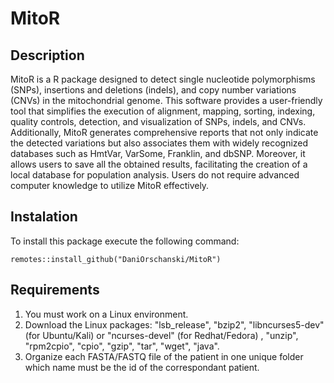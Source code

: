 # MitoR

## Description
MitoR is a R package designed to detect single nucleotide polymorphisms (SNPs), insertions and deletions (indels), and copy number variations (CNVs) in the mitochondrial genome. 
This software provides a user-friendly tool that simplifies the execution of alignment, mapping, sorting, indexing, quality controls, detection, and visualization of SNPs, indels, and CNVs. Additionally, MitoR generates comprehensive reports that not only indicate the detected variations but also associates them with widely recognized databases such as HmtVar, VarSome, Franklin, and dbSNP. Moreover, it allows users to save all the obtained results, facilitating the creation of a local database for population analysis.
Users do not require advanced computer knowledge to utilize MitoR effectively.

## Instalation
To install this package execute the following command: 

`remotes::install_github("DaniOrschanski/MitoR")`

## Requirements
1. You must work on a Linux environment.
2. Download the Linux packages: "lsb_release", "bzip2", "libncurses5-dev"(for Ubuntu/Kali) or "ncurses-devel" (for Redhat/Fedora) , "unzip", "rpm2cpio", "cpio", "gzip", "tar", "wget", "java".
3. Organize each FASTA/FASTQ file of the patient in one unique folder which name must be the id of the correspondant patient.
